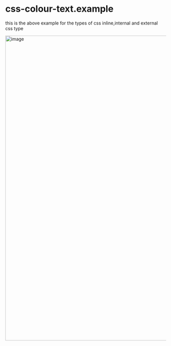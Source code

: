 # css-colour-text.example

this is the above example for the types of css 
inline,internal and external css type

<img width="956" alt="image" src="https://github.com/user-attachments/assets/1838262e-a369-43ad-9ee3-29ab44712d68">
